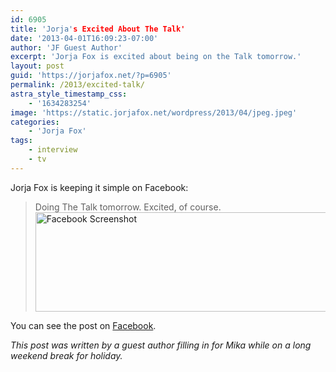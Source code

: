 ```yaml
---
id: 6905
title: 'Jorja's Excited About The Talk'
date: '2013-04-01T16:09:23-07:00'
author: 'JF Guest Author'
excerpt: 'Jorja Fox is excited about being on the Talk tomorrow.'
layout: post
guid: 'https://jorjafox.net/?p=6905'
permalink: /2013/excited-talk/
astra_style_timestamp_css:
    - '1634283254'
image: 'https://static.jorjafox.net/wordpress/2013/04/jpeg.jpeg'
categories:
    - 'Jorja Fox'
tags:
    - interview
    - tv
---
```


Jorja Fox is keeping it simple on Facebook:
<blockquote>Doing The Talk tomorrow. Excited, of course.
<a href="https://www.facebook.com/jorja.fox.545/posts/275523395915707"><img class="size-full wp-image-6906 aligncenter" alt="Facebook Screenshot" src="//static.jorjafox.net/wordpress/2013/04/facebook.jpg" width="578" height="159" /></a></blockquote>
You can see the post on <a href="https://www.facebook.com/jorja.fox.545/posts/275523395915707">Facebook</a>.

_This post was written by a guest author filling in for Mika while on a long weekend break for holiday._
